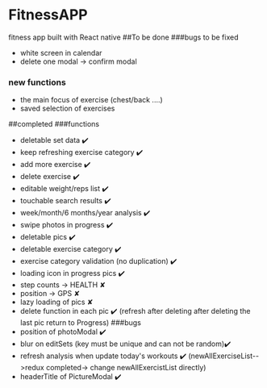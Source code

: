 # FitnessAPP
fitness app built with React native
##To be done
###bugs to be fixed
* white screen in calendar
* delete one modal -> confirm modal

### new functions
* the main focus of exercise (chest/back ....)
* saved selection of exercises

##completed
###functions
* deletable set data ✔️
* keep refreshing exercise category ✔️
* add more exercise ✔️
* delete exercise ✔️
* editable weight/reps list ✔️
* touchable search results ✔️
* week/month/6 months/year analysis ✔️
* swipe photos in progress ✔️
* deletable pics ✔️
* deletable exercise category ✔️
* exercise category validation (no duplication) ✔️
* loading icon in progress pics ✔️
* step counts -> HEALTH ✘
* position -> GPS ✘
* lazy loading of pics ✘
* delete function in each pic  ✔️
 (refresh after deleting
  after deleting the last pic return to Progress)
###bugs
* position of photoModal ✔️
* blur on editSets (key must be unique and can not be random)✔️
* refresh analysis when update today's workouts ✔️
  (newAllExerciseList-->redux
  completed-> change newAllExercistList directly)
* headerTitle of PictureModal ✔️

